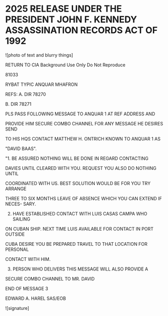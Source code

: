 # 2025 RELEASE UNDER THE PRESIDENT JOHN F. KENNEDY ASSASSINATION RECORDS ACT OF 1992

![photo of text and blurry things]

RETURN TO CIA
Background Use Only
Do Not Reproduce

81033

RYBAT TYPIC ANQUAR MHAFRON

REFS: A. DIR 78270

B. DIR 78271

PLS PASS FOLLOWING MESSAGE TO ANQUAR 1 AT REF ADDRESS AND

PROVIDE HIM SECURE COMBO CHANNEL FOR ANY MESSAGE HE DESIRES SEND

TO HIS HQS CONTACT MATTHEW H. ONTRICH KNOWN TO ANQUAR 1 AS

"DAVID BAAS".

"1. BE ASSURED NOTHING WILL BE DONE IN REGARD CONTACTING

DAVIES UNTIL CLEARED WITH YOU. REQUEST YOU ALSO DO NOTHING UNTIL

COORDINATED WITH US. BEST SOLUTION WOULD BE FOR YOU TRY ARRANGE

THREE TO SIX MONTHS LEAVE OF ABSENCE WHICH YOU CAN EXTEND IF NECES-
SARY.

2. HAVE ESTABLISHED CONTACT WITH LUIS CASAS CAMPA WHO SAILING

ON CUBAN SHIP. NEXT TIME LUIS AVAILABLE FOR CONTACT IN PORT OUTSIDE

CUBA DESIRE YOU BE PREPARED TRAVEL TO THAT LOCATION FOR PERSONAL

CONTACT WITH HIM.

3. PERSON WHO DELIVERS THIS MESSAGE WILL ALSO PROVIDE A

SECURE COMBO CHANNEL TO MR. DAVID

END OF MESSAGE 3

EDWARD A. HAREL
SAS/EOB

![signature]
